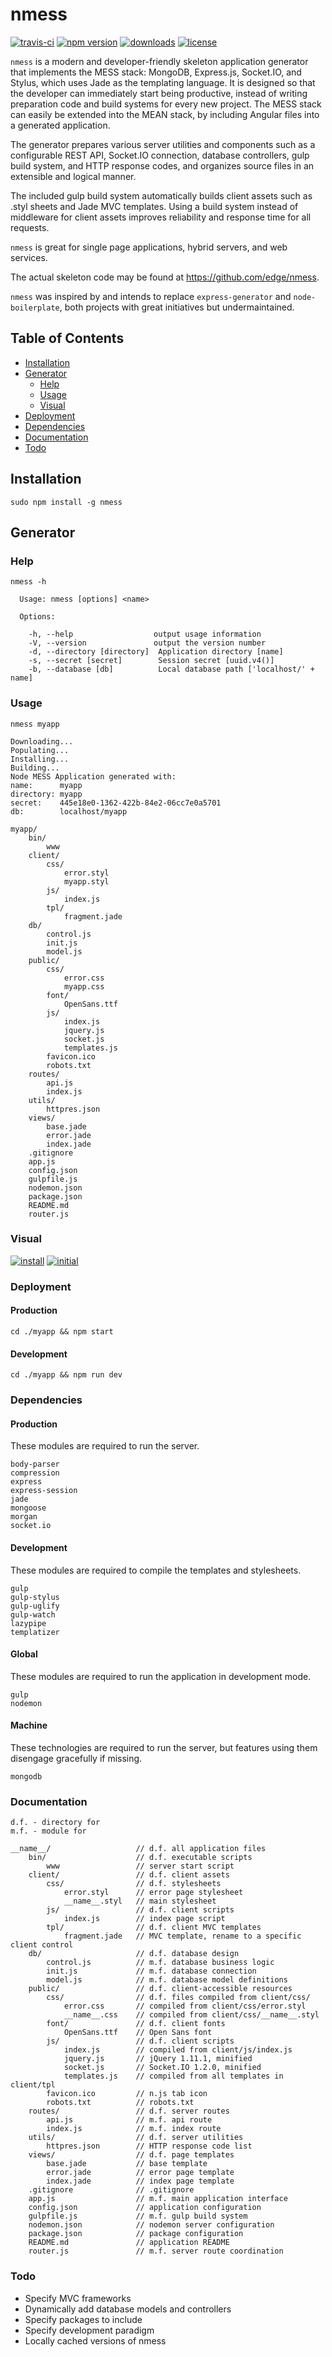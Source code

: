 # nmess

[![travis-ci](http://img.shields.io/travis/edge/nmess-generator.svg?style=flat-square)](https://travis-ci.org/edge/nmess-generator)
[![npm version](https://img.shields.io/npm/v/nmess.svg?style=flat-square)](https://npmjs.org/package/nmess)
[![downloads](http://img.shields.io/npm/dm/nmess.svg?style=flat-square)](https://npmjs.org/package/nmess)
[![license](http://img.shields.io/npm/l/nmess.svg?style=flat-square)](http://opensource.org/licenses/MIT)

`nmess` is a modern and developer-friendly skeleton application generator that implements the MESS stack: MongoDB, Express.js, Socket.IO, and Stylus, which uses Jade as the templating language. It is designed so that the developer can immediately start being productive, instead of writing preparation code and build systems for every new project. The MESS stack can easily be extended into the MEAN stack, by including Angular files into a generated application.

The generator prepares various server utilities and components such as a configurable REST API, Socket.IO connection, database controllers, gulp build system, and HTTP response codes, and organizes source files in an extensible and logical manner.

The included gulp build system automatically builds client assets such as .styl sheets and Jade MVC templates. Using a build system instead of middleware for client assets improves reliability and response time for all requests.

`nmess` is great for single page applications, hybrid servers, and web services.

The actual skeleton code may be found at https://github.com/edge/nmess.

`nmess` was inspired by and intends to replace `express-generator` and `node-boilerplate`, both projects with great initiatives but undermaintained.

## Table of Contents
* [Installation](#installation)
* [Generator](#generator)
    * [Help](#help)
    * [Usage](#usage)
    * [Visual](#visual)
* [Deployment](#deployment)
* [Dependencies](#dependencies)
* [Documentation](#documentation)
* [Todo](#todo)

## Installation
`sudo npm install -g nmess`

## Generator

### Help
`nmess -h`

```
  Usage: nmess [options] <name>

  Options:

    -h, --help                  output usage information
    -V, --version               output the version number
    -d, --directory [directory]  Application directory [name]
    -s, --secret [secret]        Session secret [uuid.v4()]
    -b, --database [db]          Local database path ['localhost/' + name]
```

### Usage
`nmess myapp`

```
Downloading...
Populating...
Installing...
Building...
Node MESS Application generated with:
name:      myapp
directory: myapp
secret:    445e18e0-1362-422b-84e2-06cc7e0a5701
db:        localhost/myapp
```

```
myapp/
    bin/
        www
    client/
        css/
            error.styl
            myapp.styl
        js/
            index.js
        tpl/
            fragment.jade
    db/
        control.js
        init.js
        model.js
    public/
        css/
            error.css
            myapp.css
        font/
            OpenSans.ttf
        js/
            index.js
            jquery.js
            socket.js
            templates.js
        favicon.ico
        robots.txt
    routes/
        api.js
        index.js
    utils/
        httpres.json
    views/
        base.jade
        error.jade
        index.jade
    .gitignore
    app.js
    config.json
    gulpfile.js
    nodemon.json
    package.json
    README.md
    router.js
```

### Visual
[![install](http://i.j2.io/30OP.png)](http://i.j2.io/30OP.png)
[![initial](http://i.j2.io/FX1K.png)](http://i.j2.io/FX1K.png)

### Deployment
#### Production
`cd ./myapp && npm start`
#### Development
`cd ./myapp && npm run dev`

### Dependencies
#### Production
These modules are required to run the server.
```
body-parser
compression
express
express-session
jade
mongoose
morgan
socket.io
```
#### Development
These modules are required to compile the templates and stylesheets.
```
gulp
gulp-stylus
gulp-uglify
gulp-watch
lazypipe
templatizer
```
#### Global
These modules are required to run the application in development mode.
```
gulp
nodemon
```
#### Machine
These technologies are required to run the server, but features using them disengage gracefully if missing.
```
mongodb
```

### Documentation
```
d.f. - directory for
m.f. - module for
```

```
__name__/                   // d.f. all application files
    bin/                    // d.f. executable scripts
        www                 // server start script
    client/                 // d.f. client assets
        css/                // d.f. stylesheets
            error.styl      // error page stylesheet
            __name__.styl   // main stylesheet
        js/                 // d.f. client scripts
            index.js        // index page script
        tpl/                // d.f. client MVC templates
            fragment.jade   // MVC template, rename to a specific client control
    db/                     // d.f. database design
        control.js          // m.f. database business logic
        init.js             // m.f. database connection
        model.js            // m.f. database model definitions
    public/                 // d.f. client-accessible resources
        css/                // d.f. files compiled from client/css/
            error.css       // compiled from client/css/error.styl
            __name__.css    // compiled from client/css/__name__.styl
        font/               // d.f. client fonts
            OpenSans.ttf    // Open Sans font
        js/                 // d.f. client scripts
            index.js        // compiled from client/js/index.js
            jquery.js       // jQuery 1.11.1, minified
            socket.js       // Socket.IO 1.2.0, minified
            templates.js    // compiled from all templates in client/tpl
        favicon.ico         // n.js tab icon
        robots.txt          // robots.txt
    routes/                 // d.f. server routes
        api.js              // m.f. api route
        index.js            // m.f. index route
    utils/                  // d.f. server utilities
        httpres.json        // HTTP response code list
    views/                  // d.f. page templates
        base.jade           // base template
        error.jade          // error page template
        index.jade          // index page template
    .gitignore              // .gitignore
    app.js                  // m.f. main application interface
    config.json             // application configuration
    gulpfile.js             // m.f. gulp build system
    nodemon.json            // nodemon server configuration
    package.json            // package configuration
    README.md               // application README
    router.js               // m.f. server route coordination
```

### Todo
- Specify MVC frameworks
- Dynamically add database models and controllers
- Specify packages to include
- Specify development paradigm
- Locally cached versions of nmess
